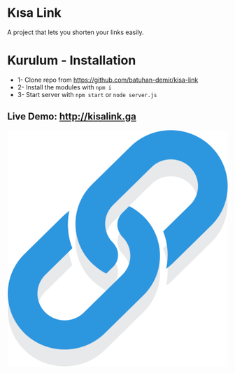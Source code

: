# Kısa Link
A project that lets you shorten your links easily.


# Kurulum - Installation
* 1- Clone repo from https://github.com/batuhan-demir/kisa-link
* 2- Install the modules with ```npm i```
* 3- Start server with ```npm start``` or ```node server.js```


## Live Demo: http://kisalink.ga

<img src="./public/favicon.png">  
